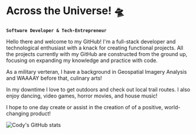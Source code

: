 # Across the Universe! 🛸

**`Software Developer & Tech-Entrepreneur`** 

Hello there and welcome to my GitHub! I'm a full-stack developer and technological enthusiast with a knack for creating functional projects. 
All the projects currently with my GitHub are constructed from the ground up, focusing on expanding my knowledge and practice with code.

As a military verteran, I have a background in Geospatial Imagery Analysis and WAAAAY before that, culinary arts!

In my downtime I love to get outdoors and check out local trail routes. I also enjoy dancing, video games, horror movies, and house music!

I hope to one day create or assist in the creation of of a positive, world-changing product!

![Cody's GitHub stats](https://github-readme-stats.vercel.app/api?username=codylobdell&show_icons=true&theme=radical)
